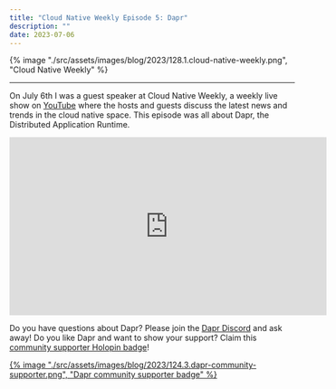 ```yaml
---
title: "Cloud Native Weekly Episode 5: Dapr"
description: ""
date: 2023-07-06
---
```


{% image "./src/assets/images/blog/2023/128.1.cloud-native-weekly.png", "Cloud Native Weekly" %}

---

On July 6th I was a guest speaker at Cloud Native Weekly, a weekly live show on [YouTube](https://www.youtube.com/@CloudNativeWeekly) where the hosts and guests discuss the latest news and trends in the cloud native space. This episode was all about Dapr, the Distributed Application Runtime.

<iframe width="560" height="315" src="https://www.youtube.com/embed/Zcdsh6J5fAg" title="YouTube video player" frameborder="0" allow="accelerometer; autoplay; clipboard-write; encrypted-media; gyroscope; picture-in-picture" allowfullscreen></iframe>

Do you have questions about Dapr? Please join the [Dapr Discord](https://bit.ly/dapr-discord) and ask away! Do you like Dapr and want to show your support? Claim this [community supporter Holopin badge](https://bit.ly/dapr-supporter)!

<a href="https://bit.ly/dapr-supporter">{% image "./src/assets/images/blog/2023/124.3.dapr-community-supporter.png", "Dapr community supporter badge" %}</a>